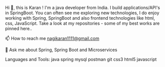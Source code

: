 Hi 👋, this is Karan !
I'm a java developer from India. I build applications/API's in SpringBoot. You can often see me exploring new technologies, I do enjoy working with Spring, SpringBoot and also frontend technologies like html, css, JavaScript. Take a look at my repositories - some of my best works are pinned here..

📫 How to reach me nagikaran1111@gmail.com

💬 Ask me about Spring, Spring Boot and Microservices

Languages and Tools:
java spring mysql postman git css3 html5 javascript
